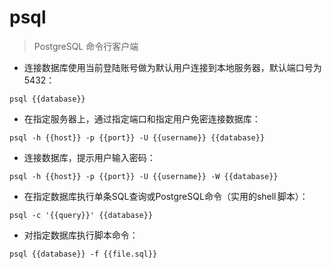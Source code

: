# psql

> PostgreSQL 命令行客户端

- 连接数据库使用当前登陆账号做为默认用户连接到本地服务器，默认端口号为5432：

`psql {{database}}`

- 在指定服务器上，通过指定端口和指定用户免密连接数据库：

`psql -h {{host}} -p {{port}} -U {{username}} {{database}}`

- 连接数据库，提示用户输入密码：

`psql -h {{host}} -p {{port}} -U {{username}} -W {{database}}`

- 在指定数据库执行单条SQL查询或PostgreSQL命令（实用的shell 脚本）：

`psql -c '{{query}}' {{database}}`

- 对指定数据库执行脚本命令：

`psql {{database}} -f {{file.sql}}`

[#]: contributors: ([李峰])
